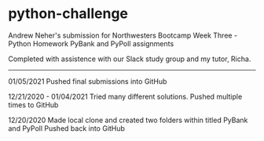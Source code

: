 # python-challenge

Andrew Neher's submission for Northwesters Bootcamp Week Three - Python Homework
PyBank and PyPoll assignments

Completed with assistence with our Slack study group and my tutor, Richa.


------
01/05/2021
Pushed final submissions into GitHub

12/21/2020 - 01/04/2021
Tried many different solutions.
Pushed multiple times to GitHub

12/20/2020
Made local clone and created two folders within titled PyBank and PyPoll
Pushed back into GitHub
